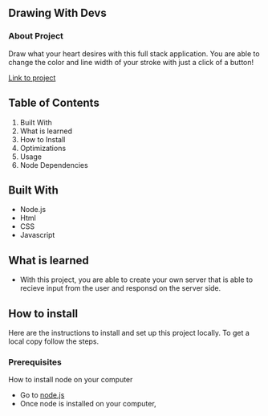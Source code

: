 ## Drawing With Devs
### About Project
Draw what your heart desires with this full stack application. You are able to change the color and line width of your stroke with just a click of a button! 

[Link to project](https://majestic-stroopwafel-d9a010.netlify.app/)

## Table of Contents 
1. Built With 
2. What is learned 
3. How to Install
4. Optimizations
5. Usage 
6. Node Dependencies

## Built With 
* Node.js
* Html
* CSS
* Javascript

## What is learned 
* With this project, you are able to create your own server that is able to recieve input from the user and responsd on the server side. 

## How to install
Here are the instructions to install and set up this project locally. To get a local copy follow the steps. 

### Prerequisites
How to install node on your computer 
* Go to [node.js](https://nodejs.org/en/)
* Once node is installed on your computer, 
